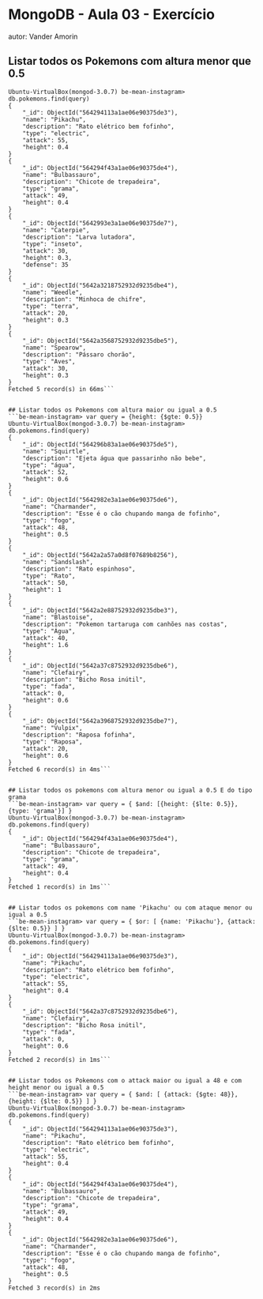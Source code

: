 # MongoDB - Aula 03 - Exercício
autor: Vander Amorin

## Listar todos os Pokemons com altura menor que 0.5
```be-mean-instagram> var query = {height: {$lt: 0.5}}
Ubuntu-VirtualBox(mongod-3.0.7) be-mean-instagram> db.pokemons.find(query)
{
	"_id": ObjectId("564294113a1ae06e90375de3"),
	"name": "Pikachu",
	"description": "Rato elétrico bem fofinho",
	"type": "electric",
	"attack": 55,
	"height": 0.4
}
{
	"_id": ObjectId("564294f43a1ae06e90375de4"),
	"name": "Bulbassauro",
	"description": "Chicote de trepadeira",
	"type": "grama",
	"attack": 49,
	"height": 0.4
}
{
	"_id": ObjectId("5642993e3a1ae06e90375de7"),
	"name": "Caterpie",
	"description": "Larva lutadora",
	"type": "inseto",
	"attack": 30,
	"height": 0.3,
	"defense": 35
}
{
	"_id": ObjectId("5642a3218752932d9235dbe4"),
	"name": "Weedle",
	"description": "Minhoca de chifre",
	"type": "terra",
	"attack": 20,
	"height": 0.3
}
{
	"_id": ObjectId("5642a3568752932d9235dbe5"),
	"name": "Spearow",
	"description": "Pássaro chorão",
	"type": "Aves",
	"attack": 30,
	"height": 0.3
}
Fetched 5 record(s) in 66ms```


## Listar todos os Pokemons com altura maior ou igual a 0.5
```be-mean-instagram> var query = {height: {$gte: 0.5}}
Ubuntu-VirtualBox(mongod-3.0.7) be-mean-instagram> db.pokemons.find(query)
{
	"_id": ObjectId("564296b83a1ae06e90375de5"),
	"name": "Squirtle",
	"description": "Ejeta água que passarinho não bebe",
	"type": "água",
	"attack": 52,
	"height": 0.6
}
{
	"_id": ObjectId("5642982e3a1ae06e90375de6"),
	"name": "Charmander",
	"description": "Esse é o cão chupando manga de fofinho",
	"type": "fogo",
	"attack": 48,
	"height": 0.5
}
{
	"_id": ObjectId("5642a2a57a0d8f07689b8256"),
	"name": "Sandslash",
	"description": "Rato espinhoso",
	"type": "Rato",
	"attack": 50,
	"height": 1
}
{
	"_id": ObjectId("5642a2e88752932d9235dbe3"),
	"name": "Blastoise",
	"description": "Pokemon tartaruga com canhões nas costas",
	"type": "Água",
	"attack": 40,
	"height": 1.6
}
{
	"_id": ObjectId("5642a37c8752932d9235dbe6"),
	"name": "Clefairy",
	"description": "Bicho Rosa inútil",
	"type": "fada",
	"attack": 0,
	"height": 0.6
}
{
	"_id": ObjectId("5642a3968752932d9235dbe7"),
	"name": "Vulpix",
	"description": "Raposa fofinha",
	"type": "Raposa",
	"attack": 20,
	"height": 0.6
}
Fetched 6 record(s) in 4ms```


## Listar todos os pokemons com altura menor ou igual a 0.5 E do tipo grama
```be-mean-instagram> var query = { $and: [{height: {$lte: 0.5}}, {type: 'grama'}] }
Ubuntu-VirtualBox(mongod-3.0.7) be-mean-instagram> db.pokemons.find(query)
{
	"_id": ObjectId("564294f43a1ae06e90375de4"),
	"name": "Bulbassauro",
	"description": "Chicote de trepadeira",
	"type": "grama",
	"attack": 49,
	"height": 0.4
}
Fetched 1 record(s) in 1ms```


## Listar todos os pokemons com name 'Pikachu' ou com ataque menor ou igual a 0.5
```be-mean-instagram> var query = { $or: [ {name: 'Pikachu'}, {attack: {$lte: 0.5}} ] }
Ubuntu-VirtualBox(mongod-3.0.7) be-mean-instagram> db.pokemons.find(query)
{
	"_id": ObjectId("564294113a1ae06e90375de3"),
	"name": "Pikachu",
	"description": "Rato elétrico bem fofinho",
	"type": "electric",
	"attack": 55,
	"height": 0.4
}
{
	"_id": ObjectId("5642a37c8752932d9235dbe6"),
	"name": "Clefairy",
	"description": "Bicho Rosa inútil",
	"type": "fada",
	"attack": 0,
	"height": 0.6
}
Fetched 2 record(s) in 1ms```


## Listar todos os Pokemons com o attack maior ou igual a 48 e com height menor ou igual a 0.5
```be-mean-instagram> var query = { $and: [ {attack: {$gte: 48}}, {height: {$lte: 0.5}} ] }
Ubuntu-VirtualBox(mongod-3.0.7) be-mean-instagram> db.pokemons.find(query)
{
	"_id": ObjectId("564294113a1ae06e90375de3"),
	"name": "Pikachu",
	"description": "Rato elétrico bem fofinho",
	"type": "electric",
	"attack": 55,
	"height": 0.4
}
{
	"_id": ObjectId("564294f43a1ae06e90375de4"),
	"name": "Bulbassauro",
	"description": "Chicote de trepadeira",
	"type": "grama",
	"attack": 49,
	"height": 0.4
}
{
	"_id": ObjectId("5642982e3a1ae06e90375de6"),
	"name": "Charmander",
	"description": "Esse é o cão chupando manga de fofinho",
	"type": "fogo",
	"attack": 48,
	"height": 0.5
}
Fetched 3 record(s) in 2ms
```
